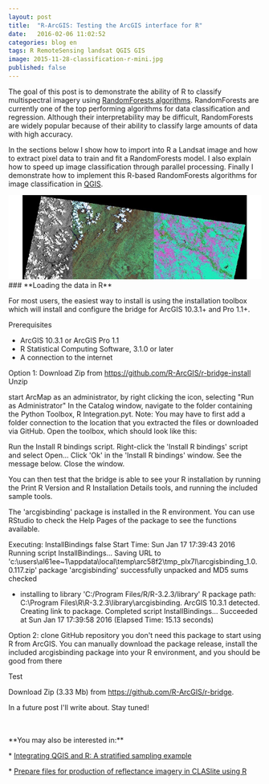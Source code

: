 ```yaml
---
layout: post
title:  "R-ArcGIS: Testing the ArcGIS interface for R"
date:   2016-02-06 11:02:52
categories: blog en
tags: R RemoteSensing landsat QGIS GIS
image: 2015-11-28-classification-r-mini.jpg
published: false
---
```


The goal of this post is to demonstrate the ability of R to classify multispectral imagery using [RandomForests algorithms]. RandomForests are currently one of the top performing algorithms for data classification and regression. Although their interpretability may be difficult, RandomForests are widely popular because of their ability to classify large amounts of data with high accuracy.

In the sections below I show how to import into R a Landsat image and how to extract pixel data to train and fit a RandomForests model. I also explain how to speed up image classification through parallel processing. Finally I demonstrate how to implement this R-based RandomForests algorithms for image classification in [QGIS].

<!--more-->

<img src="/images/2015-11-28-classification-r-fig-0.png" alt="" title="" style="width:750px">

<br>
### **Loading the data in R**

For most users, the easiest way to install is using the installation toolbox which will install and configure the bridge for ArcGIS 10.3.1+ and Pro 1.1+.

Prerequisites
- ArcGIS 10.3.1 or ArcGIS Pro 1.1 
- R Statistical Computing Software, 3.1.0 or later
- A connection to the internet


Option 1: Download Zip from https://github.com/R-ArcGIS/r-bridge-install
Unzip

start ArcMap as an administrator, by right clicking the icon, selecting "Run as Administrator"
In the Catalog window, navigate to the folder containing the Python Toolbox, R Integration.pyt. Note: You may have to first add a folder connection to the location that you extracted the files or downloaded via GitHub.
Open the toolbox, which should look like this:


Run the Install R bindings script. Right-click the 'Install R bindings' script and select Open... Click 'Ok' in the 'Install R bindings' window. See the message below. Close the window.

You can then test that the bridge is able to see your R installation by running the Print R Version and R Installation Details tools, and running the included sample tools.

The 'arcgisbinding' package is installed in the R environment. You can use RStudio to check the Help Pages of the package to see the functions available.

Executing: InstallBindings false
Start Time: Sun Jan 17 17:39:43 2016
Running script InstallBindings...
Saving URL to 'c:\users\al61ee~1\appdata\local\temp\arc58f2\tmp_plx7l\arcgisbinding_1.0.0.117.zip'
package 'arcgisbinding' successfully unpacked and MD5 sums checked
* installing to library 'C:/Program Files/R/R-3.2.3/library'
R package path: C:\Program Files\R\R-3.2.3\library\arcgisbinding.
ArcGIS 10.3.1 detected. Creating link to package.
Completed script InstallBindings...
Succeeded at Sun Jan 17 17:39:58 2016 (Elapsed Time: 15.13 seconds)


Option 2: clone GitHub repository
you don't need this package to start using R from ArcGIS. You can manually download the package release, install the included arcgisbinding package into your R environment, and you should be good from there

Test

Download Zip (3.33 Mb) from https://github.com/R-ArcGIS/r-bridge. 


In a future post I'll write about. Stay tuned!

<br>
<br>
**You may also be interested in:**

&#42; [Integrating QGIS and R: A stratified sampling example]

&#42; [Prepare files for production of reflectance imagery in CLASlite using R]

<a id="comments"></a>

[RandomForests algorithms]:              https://www.stat.berkeley.edu/~breiman/RandomForests/cc_home.htm
[in a previous post in my blog]:         /blog/en/2015/10/03/reflectance-R.html
[Prepare files for production of reflectance imagery in CLASlite using R]:         /blog/en/2015/10/03/reflectance-R.html
['raster' package]:                      http://cran.r-project.org/package=raster
[QGIS]:                                  http://www.qgis.org/
[in my previous post]:                   /blog/en/2015/10/31/qgis-r.html
[Integrating QGIS and R: A stratified sampling example]:       /blog/en/2015/10/31/qgis-r.html 
[R Script for RandomForests classification in QGIS]:  https://gist.github.com/amsantac/5183c0c71a8dcbc27a4f
[Semi-Automatic Classification Plugin]:  http://fromgistors.blogspot.com/
[RStoolbox]:                             http://bleutner.github.io/RStoolbox/
['caret' package website]:               http://topepo.github.io/caret/index.html
[GRASS GIS plugin]:                      https://docs.qgis.org/2.8/en/docs/user_manual/grass_integration/grass_integration.html
[Orfeo Toolbox]:                         https://www.orfeo-toolbox.org/



